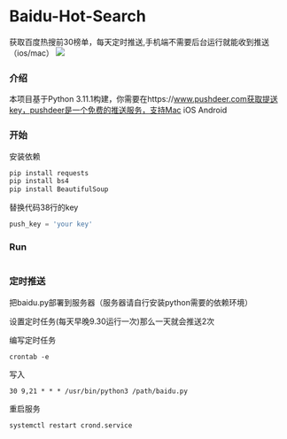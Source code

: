 # Baidu-Hot-Search
获取百度热搜前30榜单，每天定时推送,手机端不需要后台运行就能收到推送（ios/mac）
![](/demo.png)
### 介绍

本项目基于Python 3.11.1构建，你需要在https://www.pushdeer.com获取提送key，pushdeer是一个免费的推送服务，支持Mac iOS Android

### 开始

安装依赖

```python
pip install requests
pip install bs4 
pip install BeautifulSoup
```

替换代码38行的key

```python
push_key = 'your key'
```

### Run

#

### 定时推送

把baidu.py部署到服务器（服务器请自行安装python需要的依赖环境）

设置定时任务(每天早晚9.30运行一次)那么一天就会推送2次

编写定时任务

```
crontab -e
```

写入

```
30 9,21 * * * /usr/bin/python3 /path/baidu.py
```

重启服务

```
systemctl restart crond.service
```

